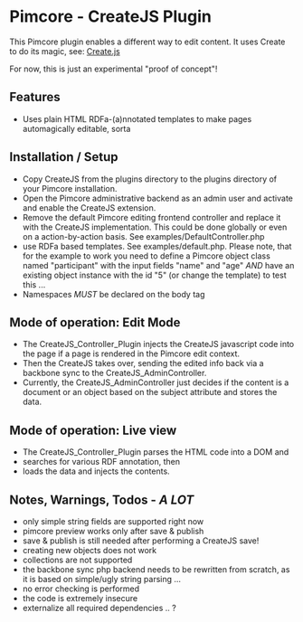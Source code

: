 Pimcore - CreateJS Plugin
=========================

This Pimcore plugin enables a different way to edit content. It uses Create to do its magic, see: [Create.js](http://createjs.org/) 

For now, this is just an experimental "proof of concept"!


## Features

* Uses plain HTML RDFa-(a)nnotated templates to make pages automagically editable, sorta


## Installation / Setup

* Copy CreateJS from the plugins directory to the plugins directory of your Pimcore installation. 
* Open the Pimcore administrative backend as an admin user and activate and enable the CreateJS extension.
* Remove the default Pimcore editing frontend controller and replace it with the CreateJS implementation. This could be done globally or even on a action-by-action basis. See examples/DefaultController.php
* use RDFa based templates. See examples/default.php. Please note, that for the example to work you need to define a Pimcore object class named "participant" with the input fields "name" and "age" *AND* have an existing object instance with the id "5" (or change the template) to test this ...
* Namespaces _MUST_ be declared on the body tag

## Mode of operation: Edit Mode

* The CreateJS_Controller_Plugin injects the CreateJS javascript code into the page if a page is rendered in the Pimcore edit context.
* Then the CreateJS takes over, sending the edited info back via a backbone sync to the CreateJS_AdminController.
* Currently, the CreateJS_AdminController just decides if the content is a document or an object based on the subject attribute and stores the data.


## Mode of operation: Live view

* The CreateJS_Controller_Plugin parses the HTML code into a DOM and
* searches for various RDF annotation, then
* loads the data and injects the contents.


## Notes, Warnings, Todos -  _A LOT_

* only simple string fields are supported right now
* pimcore preview works only after save & publish
* save & publish is still needed after performing a CreateJS save!
* creating new objects does not work
* collections are not supported
* the backbone sync php backend needs to be rewritten from scratch, as it is based on simple/ugly string parsing ...
* no error checking is performed
* the code is extremely insecure
* externalize all required dependencies .. ?


